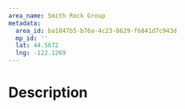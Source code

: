 ```yaml
---
area_name: Smith Rock Group
metadata:
  area_id: ba1847b5-b76a-4c23-8629-f6841d7c943d
  mp_id: ''
  lat: 44.5672
  lng: -122.1269
---
```

# Description
